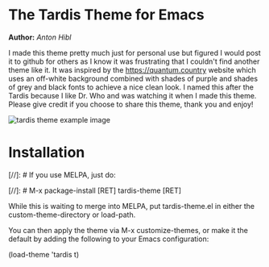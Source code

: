 # The Tardis Theme for Emacs
**Author:** *Anton Hibl*

I made this theme pretty much just for personal use but figured I would post it
to github for others as I know it was frustrating that I couldn't find another
theme like it. It was inspired by the https://quantum.country website which uses an
off-white background combined with shades of purple and shades of grey and black
fonts to achieve a nice clean look. I named this after the Tardis because I like
Dr. Who and was watching it when I made this theme. Please give credit if you
choose to share this theme, thank you and enjoy!

![tardis theme example image](./tardis-theme.jpg)

# Installation

[//]: # If you use MELPA, just do:

[//]: # M-x package-install [RET] tardis-theme [RET]

While this is waiting to merge into MELPA, put tardis-theme.el in either the
custom-theme-directory or load-path.

You can then apply the theme via M-x customize-themes, or make it the default by adding the following to your Emacs configuration:

   (load-theme 'tardis t)
